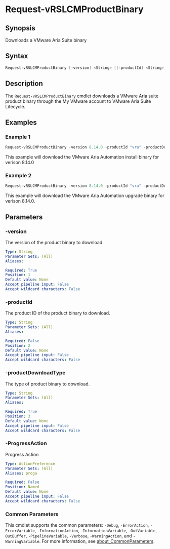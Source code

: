 # Request-vRSLCMProductBinary

## Synopsis

Downloads a VMware Aria Suite binary

## Syntax

```powershell
Request-vRSLCMProductBinary [-version] <String> [[-productId] <String>] [-productDownloadType] <String> [-ProgressAction <ActionPreference>] [<CommonParameters>]
```

## Description

The `Request-vRSLCMProductBinary` cmdlet downloads a VMware Aria suite product binary through the My VMware
account to VMware Aria Suite Lifecycle.

## Examples

### Example 1

```powershell
Request-vRSLCMProductBinary -version 8.14.0 -productId "vra" -productDownloadType "Install"
```

This example will download the VMware Aria Automation install binary for verison 8.14.0

### Example 2

```powershell
Request-vRSLCMProductBinary -version 8.14.0 -productId "vra" -productDownloadType "upgrade"
```

This example will download the VMware Aria Automation upgrade binary for verison 8.14.0.

## Parameters

### -version

The version of the product binary to download.

```yaml
Type: String
Parameter Sets: (All)
Aliases:

Required: True
Position: 1
Default value: None
Accept pipeline input: False
Accept wildcard characters: False
```

### -productId

The product ID of the product binary to download.

```yaml
Type: String
Parameter Sets: (All)
Aliases:

Required: False
Position: 2
Default value: None
Accept pipeline input: False
Accept wildcard characters: False
```

### -productDownloadType

The type of product binary to download.

```yaml
Type: String
Parameter Sets: (All)
Aliases:

Required: True
Position: 3
Default value: None
Accept pipeline input: False
Accept wildcard characters: False
```

### -ProgressAction

Progress Action

```yaml
Type: ActionPreference
Parameter Sets: (All)
Aliases: proga

Required: False
Position: Named
Default value: None
Accept pipeline input: False
Accept wildcard characters: False
```

### Common Parameters

This cmdlet supports the common parameters: `-Debug`, `-ErrorAction`, `-ErrorVariable`, `-InformationAction`, `-InformationVariable`, `-OutVariable`, `-OutBuffer`, `-PipelineVariable`, `-Verbose`, `-WarningAction`, and `-WarningVariable`. For more information, see [about_CommonParameters](http://go.microsoft.com/fwlink/?LinkID=113216).
